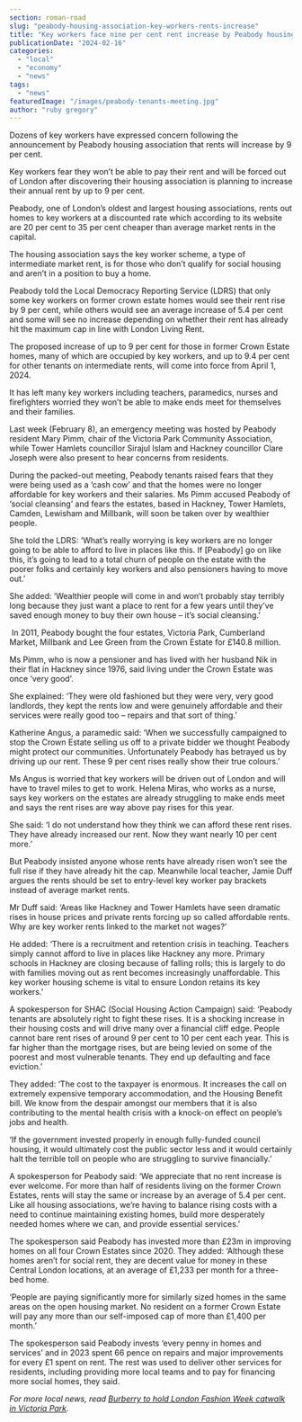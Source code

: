 ```yaml
---
section: roman-road
slug: "peabody-housing-association-key-workers-rents-increase"
title: "Key workers face nine per cent rent increase by Peabody housing association"
publicationDate: "2024-02-16"
categories: 
  - "local"
  - "economy"
  - "news"
tags: 
  - "news"
featuredImage: "/images/peabody-tenants-meeting.jpg"
author: "ruby gregory"
---
```


Dozens of key workers have expressed concern following the announcement by Peabody housing association that rents will increase by 9 per cent.

Key workers fear they won’t be able to pay their rent and will be forced out of London after discovering their housing association is planning to increase their annual rent by up to 9 per cent.

Peabody, one of London’s oldest and largest housing associations, rents out homes to key workers at a discounted rate which according to its website are 20 per cent to 35 per cent cheaper than average market rents in the capital.

The housing association says the key worker scheme, a type of intermediate market rent, is for those who don’t qualify for social housing and aren’t in a position to buy a home. 

Peabody told the Local Democracy Reporting Service (LDRS) that only some key workers on former crown estate homes would see their rent rise by 9 per cent, while others would see an average increase of 5.4 per cent and some will see no increase depending on whether their rent has already hit the maximum cap in line with London Living Rent.

The proposed increase of up to 9 per cent for those in former Crown Estate homes, many of which are occupied by key workers, and up to 9.4 per cent for other tenants on intermediate rents, will come into force from April 1, 2024.

It has left many key workers including teachers, paramedics, nurses and firefighters worried they won’t be able to make ends meet for themselves and their families.

Last week (February 8), an emergency meeting was hosted by Peabody resident Mary Pimm, chair of the Victoria Park Community Association, while Tower Hamlets councillor Sirajul Islam and Hackney councillor Clare Joseph were also present to hear concerns from residents.

During the packed-out meeting, Peabody tenants raised fears that they were being used as a ‘cash cow’ and that the homes were no longer affordable for key workers and their salaries. Ms Pimm accused Peabody of ‘social cleansing’ and fears the estates, based in Hackney, Tower Hamlets, Camden, Lewisham and Millbank, will soon be taken over by wealthier people.

She told the LDRS: ‘What’s really worrying is key workers are no longer going to be able to afford to live in places like this. If \[Peabody\] go on like this, it’s going to lead to a total churn of people on the estate with the poorer folks and certainly key workers and also pensioners having to move out.’

She added: ‘Wealthier people will come in and won’t probably stay terribly long because they just want a place to rent for a few years until they’ve saved enough money to buy their own house – it’s social cleansing.’

 In 2011, Peabody bought the four estates, Victoria Park, Cumberland Market, Millbank and Lee Green from the Crown Estate for £140.8 million.

Ms Pimm, who is now a pensioner and has lived with her husband Nik in their flat in Hackney since 1976, said living under the Crown Estate was once ‘very good’. 

She explained: ‘They were old fashioned but they were very, very good landlords, they kept the rents low and were genuinely affordable and their services were really good too – repairs and that sort of thing.’

Katherine Angus, a paramedic said: ‘When we successfully campaigned to stop the Crown Estate selling us off to a private bidder we thought Peabody might protect our communities. Unfortunately Peabody has betrayed us by driving up our rent. These 9 per cent rises really show their true colours.’

Ms Angus is worried that key workers will be driven out of London and will have to travel miles to get to work. Helena Miras, who works as a nurse, says key workers on the estates are already struggling to make ends meet and says the rent rises are way above pay rises for this year.

She said: ‘I do not understand how they think we can afford these rent rises. They have already increased our rent. Now they want nearly 10 per cent more.’

But Peabody insisted anyone whose rents have already risen won’t see the full rise if they have already hit the cap. Meanwhile local teacher, Jamie Duff argues the rents should be set to entry-level key worker pay brackets instead of average market rents.

Mr Duff said: ‘Areas like Hackney and Tower Hamlets have seen dramatic rises in house prices and private rents forcing up so called affordable rents. Why are key worker rents linked to the market not wages?’

He added: ‘There is a recruitment and retention crisis in teaching. Teachers simply cannot afford to live in places like Hackney any more. Primary schools in Hackney are closing because of falling rolls; this is largely to do with families moving out as rent becomes increasingly unaffordable. This key worker housing scheme is vital to ensure London retains its key workers.’

A spokesperson for SHAC (Social Housing Action Campaign) said: ‘Peabody tenants are absolutely right to fight these rises. It is a shocking increase in their housing costs and will drive many over a financial cliff edge. People cannot bare rent rises of around 9 per cent to 10 per cent each year. This is far higher than the mortgage rises, but are being levied on some of the poorest and most vulnerable tenants. They end up defaulting and face eviction.’

They added: ‘The cost to the taxpayer is enormous. It increases the call on extremely expensive temporary accommodation, and the Housing Benefit bill. We know from the despair amongst our members that it is also contributing to the mental health crisis with a knock-on effect on people’s jobs and health.

‘If the government invested properly in enough fully-funded council housing, it would ultimately cost the public sector less and it would certainly halt the terrible toll on people who are struggling to survive financially.’

A spokesperson for Peabody said: ‘We appreciate that no rent increase is ever welcome. For more than half of residents living on the former Crown Estates, rents will stay the same or increase by an average of 5.4 per cent. Like all housing associations, we’re having to balance rising costs with a need to continue maintaining existing homes, build more desperately needed homes where we can, and provide essential services.’

The spokesperson said Peabody has invested more than £23m in improving homes on all four Crown Estates since 2020. They added: ‘Although these homes aren’t for social rent, they are decent value for money in these Central London locations, at an average of £1,233 per month for a three-bed home.

‘People are paying significantly more for similarly sized homes in the same areas on the open housing market. No resident on a former Crown Estate will pay any more than our self-imposed cap of more than £1,400 per month.’

The spokesperson said Peabody invests ‘every penny in homes and services’ and in 2023 spent 66 pence on repairs and major improvements for every £1 spent on rent. The rest was used to deliver other services for residents, including providing more local teams and to pay for financing more social homes, they said.

_For more local news, read_ [_Burberry to hold London Fashion Week catwalk in Victoria Park_](https://romanroadlondon.com/london-fashion-week-victoria-park-burberry-residents-reaction/)_._


